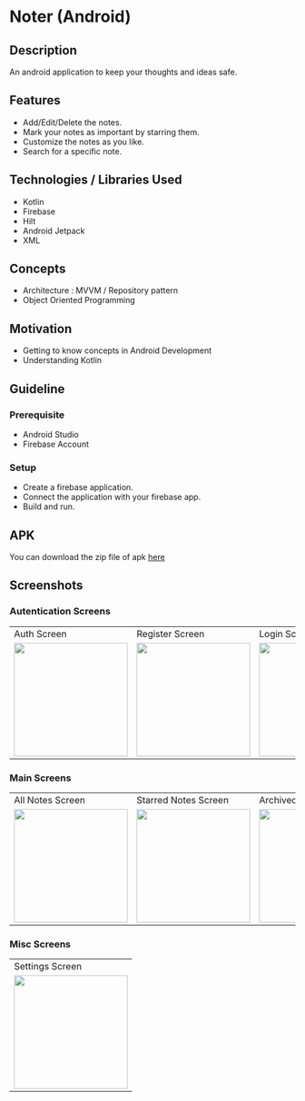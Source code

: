 # Noter (Android)

## Description
An android application to keep your thoughts and ideas safe.

## Features
- Add/Edit/Delete the notes.
- Mark your notes as important by starring them.
- Customize the notes as you like.
- Search for a specific note.

## Technologies / Libraries Used
- Kotlin
- Firebase
- Hilt
- Android Jetpack
- XML

## Concepts
- Architecture : MVVM / Repository pattern
- Object Oriented Programming

## Motivation
- Getting to know concepts in Android Development
- Understanding Kotlin

## Guideline

### Prerequisite
- Android Studio
- Firebase Account

### Setup
- Create a firebase application.
- Connect the application with your firebase app.
- Build and run. 

## APK
You can download the zip file of apk [here](https://github.com/DivyanshFalodiya/noter-android/files/7143164/Noter.zip)
 
## Screenshots

### Autentication Screens
<table>
  <tr>
    <td>Auth Screen</td>
   <td>Register Screen</td>
     <td>Login Screen</td>
  </tr>
  <tr>
    <td><img src="https://raw.githubusercontent.com/DivyanshFalodiya/noter-android/master/screens/auth.png" width=200 ></td>
    <td><img src="https://raw.githubusercontent.com/DivyanshFalodiya/noter-android/master/screens/register.png" width=200 ></td>
   <td><img src="https://raw.githubusercontent.com/DivyanshFalodiya/noter-android/master/screens/login.png" width=200 ></td>
  </tr>
 </table>
 
 ### Main Screens
 
 <table>
  <tr>
    <td>All Notes Screen</td>
   <td>Starred Notes Screen</td>
   <td>Archived Notes Screen</td>
   <td>Trash Notes Screen</td>
   <td>Edit/Add Note Screen</td>
  </tr>
  <tr>
    <td><img src="https://raw.githubusercontent.com/DivyanshFalodiya/noter-android/master/screens/main.png" width=200 ></td>
    <td><img src="https://raw.githubusercontent.com/DivyanshFalodiya/noter-android/master/screens/star.png" width=200 ></td>
    <td><img src="https://raw.githubusercontent.com/DivyanshFalodiya/noter-android/master/screens/archive.png" width=200 ></td>
    <td><img src="https://raw.githubusercontent.com/DivyanshFalodiya/noter-android/master/screens/trash.png" width=200 ></td>
    <td><img src="https://raw.githubusercontent.com/DivyanshFalodiya/noter-android/master/screens/edit.png" width=200 ></td>
  </tr>
 </table>
 
 ### Misc Screens
 
 <table>
  <tr>
    <td>Settings Screen</td>
  </tr>
  <tr>
    <td><img src="https://raw.githubusercontent.com/DivyanshFalodiya/noter-android/master/screens/settings.png" width=200 ></td>
  </tr>
 </table>

